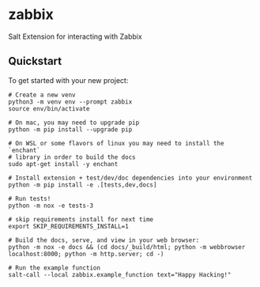 # zabbix

Salt Extension for interacting with Zabbix

## Quickstart

To get started with your new project:

    # Create a new venv
    python3 -m venv env --prompt zabbix
    source env/bin/activate

    # On mac, you may need to upgrade pip
    python -m pip install --upgrade pip

    # On WSL or some flavors of linux you may need to install the `enchant`
    # library in order to build the docs
    sudo apt-get install -y enchant

    # Install extension + test/dev/doc dependencies into your environment
    python -m pip install -e .[tests,dev,docs]

    # Run tests!
    python -m nox -e tests-3

    # skip requirements install for next time
    export SKIP_REQUIREMENTS_INSTALL=1

    # Build the docs, serve, and view in your web browser:
    python -m nox -e docs && (cd docs/_build/html; python -m webbrowser localhost:8000; python -m http.server; cd -)

    # Run the example function
    salt-call --local zabbix.example_function text="Happy Hacking!"
